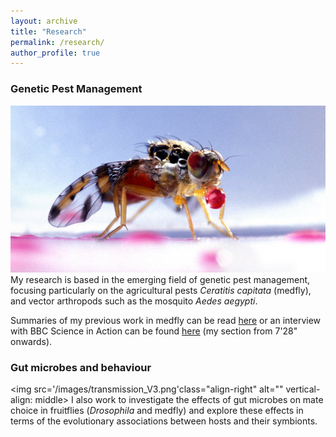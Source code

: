 ```yaml
---
layout: archive
title: "Research"
permalink: /research/
author_profile: true
---
```


### **Genetic Pest Management**
<img src='/images/13990891822229_medfly_1.png' class="align-right" alt="" vertical-align: middle> My research is based in the emerging field of genetic pest management, focusing particularly on the agricultural pests *Ceratitis capitata* (medfly), and vector arthropods such as the mosquito *Aedes aegypti*. 

Summaries of my previous work in medfly can be read [here](https://www.vice.com/en_us/article/vvbzz4/a-bioengineered-solution-to-one-of-agricultures-most-devious-pests-medflies) or an interview with BBC Science in Action can be found [here](https://www.bbc.co.uk/programmes/p024bsk9) (my section from 7'28" onwards).


### **Gut microbes and behaviour**
<img src='/images/transmission_V3.png'class="align-right" alt="" vertical-align: middle> I also work to investigate the effects of gut microbes on mate choice in fruitflies (*Drosophila* and medfly) and explore these effects in terms of the evolutionary associations between hosts and their symbionts.
